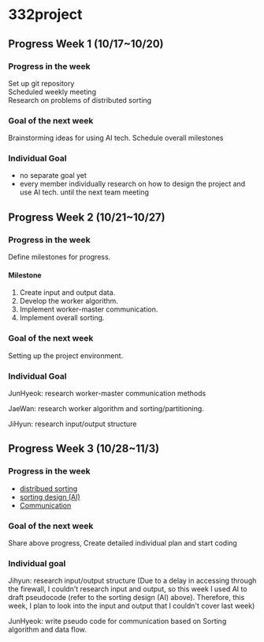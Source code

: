 # 332project

## Progress Week 1 (10/17~10/20) 

### Progress in the week 
Set up git repository \
Scheduled weekly meeting \
Research on problems of distributed sorting 

### Goal of the next week 
Brainstorming ideas for using AI tech. 
Schedule overall milestones 

### Individual Goal 
- no separate goal yet
- every member individually research on how to design the project and use AI tech. until the next team meeting  


## Progress Week 2 (10/21~10/27)

### Progress in the week 
Define milestones for progress.

#### Milestone
1. Create input and output data.
2. Develop the worker algorithm.
3. Implement worker-master communication.
4. Implement overall sorting.
### Goal of the next week 
Setting up the project environment.
### Individual Goal 
JunHyeok: research worker-master communication methods

JaeWan: research worker algorithm and sorting/partitioning.

JiHyun: research input/output structure


## Progress Week 3 (10/28~11/3)

### Progress in the week

+ [distribued sorting](https://github.com/ellie326/332project/blob/e27bbf1035a94368238c90d0aa1eab1374cde9ce/report/week3_algorithm%20for%20sorting.pdf)
+ [sorting design (AI)](https://github.com/ellie326/332project/blob/57a21db711c9bf9cfb359c10a30065d1f86fb7ab/report/sortingDesign.md)
+ [Communication](https://github.com/ellie326/332project/blob/57a21db711c9bf9cfb359c10a30065d1f86fb7ab/report/Communication.md)

### Goal of the next week

Share above progress,
Create detailed individual plan and start coding 


### Individual goal

Jihyun: research input/output structure (Due to a delay in accessing through the firewall, I couldn't research input and output, so this week I used AI to draft pseudocode (refer to the sorting design (AI) above). Therefore, this week, I plan to look into the input and output that I couldn't cover last week) 

JunHyeok: write pseudo code for communication based on Sorting algorithm and data flow.